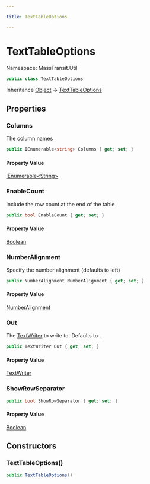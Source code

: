 ```yaml
---

title: TextTableOptions

---
```


# TextTableOptions

Namespace: MassTransit.Util

```csharp
public class TextTableOptions
```

Inheritance [Object](https://learn.microsoft.com/en-us/dotnet/api/system.object) → [TextTableOptions](../masstransit-util/texttableoptions)

## Properties

### **Columns**

The column names

```csharp
public IEnumerable<string> Columns { get; set; }
```

#### Property Value

[IEnumerable\<String\>](https://learn.microsoft.com/en-us/dotnet/api/system.collections.generic.ienumerable-1)<br/>

### **EnableCount**

Include the row count at the end of the table

```csharp
public bool EnableCount { get; set; }
```

#### Property Value

[Boolean](https://learn.microsoft.com/en-us/dotnet/api/system.boolean)<br/>

### **NumberAlignment**

Specify the number alignment (defaults to left)

```csharp
public NumberAlignment NumberAlignment { get; set; }
```

#### Property Value

[NumberAlignment](../masstransit-util/numberalignment)<br/>

### **Out**

The [TextWriter](https://learn.microsoft.com/en-us/dotnet/api/system.io.textwriter) to write to. Defaults to .

```csharp
public TextWriter Out { get; set; }
```

#### Property Value

[TextWriter](https://learn.microsoft.com/en-us/dotnet/api/system.io.textwriter)<br/>

### **ShowRowSeparator**

```csharp
public bool ShowRowSeparator { get; set; }
```

#### Property Value

[Boolean](https://learn.microsoft.com/en-us/dotnet/api/system.boolean)<br/>

## Constructors

### **TextTableOptions()**

```csharp
public TextTableOptions()
```
